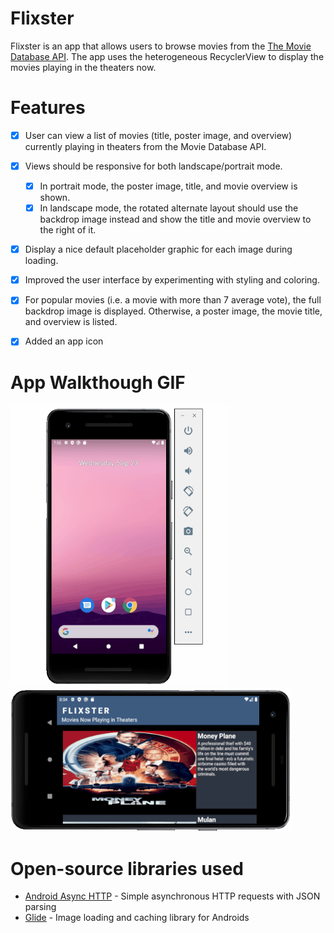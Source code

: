 # Flixster
Flixster is an app that allows users to browse movies from the [The Movie Database API](http://docs.themoviedb.apiary.io/#). The app uses the heterogeneous RecyclerView to display the movies playing in the theaters now.

# Features
- [x] User can view a list of movies (title, poster image, and overview) currently playing in theaters from the Movie Database API.

- [x] Views should be responsive for both landscape/portrait mode.
   - [x] In portrait mode, the poster image, title, and movie overview is shown.
   - [x] In landscape mode, the rotated alternate layout should use the backdrop image instead and show the title and movie overview to the right of it.

- [x] Display a nice default placeholder graphic for each image during loading.
- [x] Improved the user interface by experimenting with styling and coloring.
- [x] For popular movies (i.e. a movie with more than 7 average vote), the full backdrop image is displayed. Otherwise, a poster image, the movie title, and overview is listed.
- [x] Added an app icon

# App Walkthough GIF

<img src="./video-walthrough-portrait.gif" width=350 height=450> <img src="./video-walthrough-landscape.gif" width=450 height=230><br>
 
# Open-source libraries used

- [Android Async HTTP](https://github.com/codepath/CPAsyncHttpClient) - Simple asynchronous HTTP requests with JSON parsing
- [Glide](https://github.com/bumptech/glide) - Image loading and caching library for Androids
